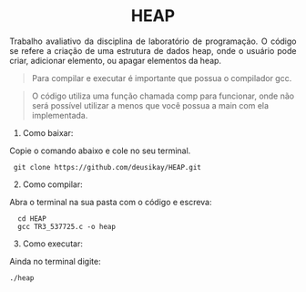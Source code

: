 
<h1 align="center">
    <a>HEAP</a>
</h1>
<p align="justify">Trabalho avaliativo da disciplina de laboratório de programação. O código se refere a criação de uma estrutura de dados heap, onde o usuário pode criar, adicionar elemento, ou apagar elementos da heap.</p>

> Para compilar e executar é importante que possua o compilador gcc.

> O código utiliza uma função chamada comp para funcionar, onde não será possível utilizar a menos que você possua a main com ela implementada.

1. Como baixar:

Copie o comando abaixo e cole no seu terminal.

     git clone https://github.com/deusikay/HEAP.git


2. Como compilar:

 Abra o terminal na sua pasta com o código e escreva:
	
      cd HEAP
      gcc TR3_537725.c -o heap
    
3. Como executar:

 Ainda no terminal digite:
	
  
    ./heap
  
